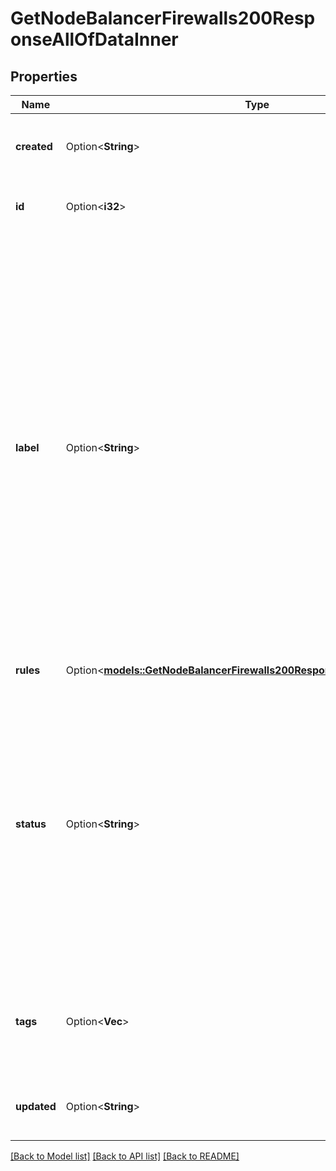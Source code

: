 # GetNodeBalancerFirewalls200ResponseAllOfDataInner

## Properties

Name | Type | Description | Notes
------------ | ------------- | ------------- | -------------
**created** | Option<**String**> | __Filterable__, __Read-only__ When this Firewall was created. | [optional][readonly]
**id** | Option<**i32**> | __Filterable__, __Read-only__ The Firewall's unique ID. | [optional][readonly]
**label** | Option<**String**> | __Filterable__ The Firewall's label, for display purposes only.  Firewall labels have the following constraints:    - Must begin and end with an alphanumeric character.   - May only consist of alphanumeric characters, hyphens (`-`), underscores (`_`) or periods (`.`).   - Cannot have two hyphens (`--`), underscores (`__`) or periods (`..`) in a row.   - Must be between 3 and 32 characters.   - Must be unique. | [optional]
**rules** | Option<[**models::GetNodeBalancerFirewalls200ResponseAllOfDataInnerRules**](get_node_balancer_firewalls_200_response_allOf_data_inner_rules.md)> |  | [optional]
**status** | Option<**String**> | __Read-only__ The status of this Firewall.    - When a Firewall is first created its status is `enabled`.   - Run the [Update a firewall](https://techdocs.akamai.com/linode-api/reference/put-firewall) operation to set a Firewall's status to `enabled` or `disabled`.   - Run the [Delete a firewall](https://techdocs.akamai.com/linode-api/reference/delete-firewall) operation to delete a Firewall. | [optional][readonly]
**tags** | Option<**Vec<String>**> | __Filterable__ An array of tags applied to this object. Tags are for organizational purposes only. | [optional]
**updated** | Option<**String**> | __Filterable__, __Read-only__ When this Firewall was last updated. | [optional][readonly]

[[Back to Model list]](../README.md#documentation-for-models) [[Back to API list]](../README.md#documentation-for-api-endpoints) [[Back to README]](../README.md)


